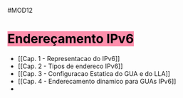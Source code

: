 #MOD12

# <mark style="background: #FF5582A6;">Endereçamento IPv6</mark>

- [[Cap. 1 - Representacao do IPv6]]
- [[Cap. 2 - Tipos de endereco IPv6]]
- [[Cap. 3 - Configuracao Estatica do GUA e do LLA]]
- [[Cap. 4 - Enderecamento dinamico para GUAs IPv6]]
- 